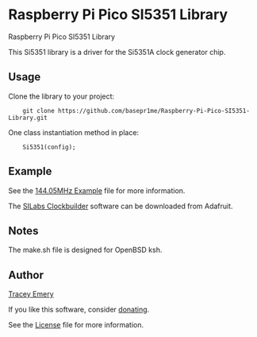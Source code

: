 # Raspberry Pi Pico SI5351 Library

Raspberry Pi Pico SI5351 Library

This Si5351 library is a driver for the Si5351A clock generator chip.

Usage
-----

Clone the library to your project:

		git clone https://github.com/basepr1me/Raspberry-Pi-Pico-SI5351-Library.git

One class instantiation method in place:

		Si5351(config);

Example
-------

See the [144.05MHz Example](si5351.cpp) file for more information.

The [SILabs Clockbuilder](http://www.adafruit.com/downloads/ClockBuilderDesktopSwInstallSi5351.zip) software can be downloaded from Adafruit.

Notes
-----

The make.sh file is designed for OpenBSD ksh.

Author
------

[Tracey Emery](https://github.com/basepr1me/)

If you like this software, consider [donating](https://k7tle.com/?donate=1).

See the [License](LICENSE.md) file for more information.
